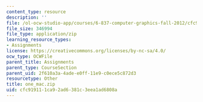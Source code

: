 ```yaml
---
content_type: resource
description: ''
file: /ol-ocw-studio-app/courses/6-837-computer-graphics-fall-2012/cfc919111ca92ad6381c3eea1ad6808a_one_mac.zip
file_size: 346994
file_type: application/zip
learning_resource_types:
- Assignments
license: https://creativecommons.org/licenses/by-nc-sa/4.0/
ocw_type: OCWFile
parent_title: Assignments
parent_type: CourseSection
parent_uid: 2f610a3a-4ade-e0ff-11e9-c0ece5c872d3
resourcetype: Other
title: one_mac.zip
uid: cfc91911-1ca9-2ad6-381c-3eea1ad6808a
---
```

